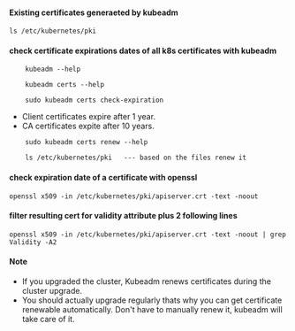 #### Existing certificates generaeted by kubeadm
    ls /etc/kubernetes/pki 

#### check certificate expirations dates of all k8s certificates with kubeadm
```   
    kubeadm --help

    kubeadm certs --help
    
    sudo kubeadm certs check-expiration
```
- Client certificates expire after 1 year.
- CA certificates expite after 10 years.
```
    sudo kubeadm certs renew --help

    ls /etc/kubernetes/pki   --- based on the files renew it
```
#### check expiration date of a certificate with openssl
    openssl x509 -in /etc/kubernetes/pki/apiserver.crt -text -noout

#### filter resulting cert for validity attribute plus 2 following lines
    openssl x509 -in /etc/kubernetes/pki/apiserver.crt -text -noout | grep Validity -A2

#### Note
- If you upgraded the cluster, Kubeadm renews certificates during the cluster upgrade.
- You should actually upgrade regularly thats why you can get certificate renewable automatically. Don't have to manually renew it, kubeadm will take care of it.